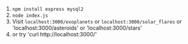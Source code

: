 1. `npm install express mysql2`
2. `node index.js`
3. Visit `localhost:3000/exoplanets` or `localhost:3000/solar_flares` or 'localhost:3000/asteroids' or 'localhost:3000/stars'
4. or try 'curl http://localhost:3000/<dataset>'

